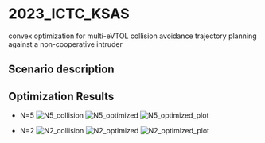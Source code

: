 # 2023_ICTC_KSAS
convex optimization for multi-eVTOL collision avoidance trajectory planning against a non-cooperative intruder


## Scenario description

## Optimization Results
- N=5
![N5_collision](https://github.com/uhchoi2132/2023_ICTC_KSAS/assets/79969373/ab26b7ca-9dc1-465d-a485-8314e117f537)
![N5_optimized](https://github.com/uhchoi2132/2023_ICTC_KSAS/assets/79969373/b6548bed-ad8f-4148-b6a8-92e45b873c3b)
![N5_optimized_plot](https://github.com/uhchoi2132/2023_ICTC_KSAS/assets/79969373/d6cdff87-c427-409c-858e-36a388cb6a2e)

- N=2
![N2_collision](https://github.com/uhchoi2132/2023_ICTC_KSAS/assets/79969373/a7b84d3a-29b0-4312-b27f-fa3f1c6a296c)
![N2_optimized](https://github.com/uhchoi2132/2023_ICTC_KSAS/assets/79969373/e91617e3-fd21-4a87-9785-6aaebf006291)
![N2_optimized_plot](https://github.com/uhchoi2132/2023_ICTC_KSAS/assets/79969373/27788413-6b80-4def-a356-6e4987add0bd)

